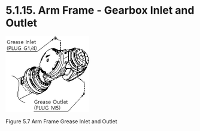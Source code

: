﻿# 5.1.15. Arm Frame - Gearbox Inlet and Outlet

![](../../_assets/그림_5.7_arm_frame_그리스_주입_배출구.png  )

Figure 5.7 Arm Frame Grease Inlet and Outlet
